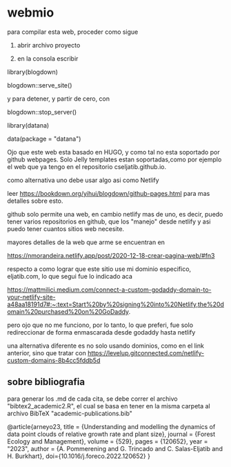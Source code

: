 # webmio

para compilar esta web, proceder como sigue

1. abrir archivo proyecto

2. en la consola escribir

library(blogdown)

blogdown::serve_site()

y para detener, y partir de cero, con

blogdown::stop_server()

library(datana)

data(package = "datana")


Ojo que este web esta basado en HUGO, y como tal no esta soportado por github webpages. Solo Jelly templates estan soportadas,como por ejemplo el web que ya tengo en el repositorio cseljatib.github.io.

como alternativa uno debe usar algo asi como Netlify

leer https://bookdown.org/yihui/blogdown/github-pages.html
para mas detalles sobre esto.

github solo permite una web, en cambio netlify mas de uno, es decir, puedo tener varios repositorios en github, que los "manejo" desde netlify y asi puedo tener cuantos sitios web necesite.

mayores detalles de la web que arme se encuentran en

https://nmorandeira.netlify.app/post/2020-12-18-crear-pagina-web/#fn3

respecto a como lograr que este sitio use mi dominio especifico, eljatib.com, lo que segui fue lo indicado aca

https://mattmilici.medium.com/connect-a-custom-godaddy-domain-to-your-netlify-site-a48aa18191d7#:~:text=Start%20by%20signing%20into%20Netlify,the%20domain%20purchased%20on%20GoDaddy.

pero ojo que no me funciono, por lo tanto, lo que preferi, fue solo redireccionar de forma enmascarada desde godaddy hasta netlify

una alternativa diferente es no solo usando dominios, como en el link anterior, sino que tratar con 
https://levelup.gitconnected.com/netlify-custom-domains-8b4cc5fddb5d


## sobre bibliografia
para generar los .md de cada cita, se debe correr el archivo "bibtex2_academic2.R", el cual
 se basa en tener en la misma carpeta al archivo BibTeX "academic-publications.bib"
 
 @article{arneyo23,
title = {Understanding and modelling the dynamics of data point clouds of relative growth rate and plant size},
journal = {Forest Ecology and Management},
volume = {529},
pages = {120652},
year = "2023",
author = {A. Pommerening and G. Trincado and C. Salas-Eljatib and H. Burkhart},
doi={10.1016/j.foreco.2022.120652}
}
